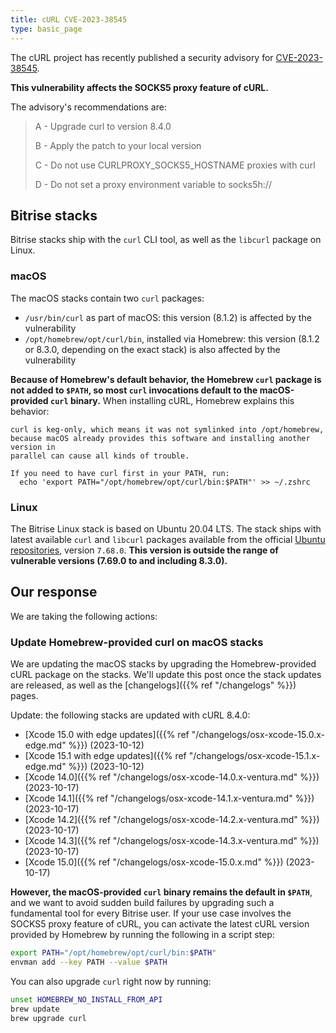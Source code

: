 ```yaml
---
title: cURL CVE-2023-38545
type: basic_page
---
```


The cURL project has recently published a security advisory for [CVE-2023-38545](https://curl.se/docs/CVE-2023-38545.html).

**This vulnerability affects the SOCKS5 proxy feature of cURL.**

The advisory's recommendations are:

> A - Upgrade curl to version 8.4.0
>
> B - Apply the patch to your local version
>
> C - Do not use CURLPROXY_SOCKS5_HOSTNAME proxies with curl
>
> D - Do not set a proxy environment variable to socks5h://

## Bitrise stacks

Bitrise stacks ship with the `curl` CLI tool, as well as the `libcurl` package on Linux.

### macOS

The macOS stacks contain two `curl` packages:

- `/usr/bin/curl` as part of macOS: this version (8.1.2) is affected by the vulnerability
- `/opt/homebrew/opt/curl/bin`, installed via Homebrew: this version (8.1.2 or 8.3.0, depending on the exact stack) is also affected by the vulnerability

**Because of Homebrew's default behavior, the Homebrew `curl` package is not added to `$PATH`, so most `curl` invocations default to the macOS-provided `curl` binary.** When installing cURL, Homebrew explains this behavior:

```
curl is keg-only, which means it was not symlinked into /opt/homebrew,
because macOS already provides this software and installing another version in
parallel can cause all kinds of trouble.

If you need to have curl first in your PATH, run:
  echo 'export PATH="/opt/homebrew/opt/curl/bin:$PATH"' >> ~/.zshrc
```

### Linux

The Bitrise Linux stack is based on Ubuntu 20.04 LTS. The stack ships with latest available `curl` and `libcurl` packages available from the official [Ubuntu repositories](https://packages.ubuntu.com/search?keywords=curl&searchon=names&suite=focal&section=all), version `7.68.0`. **This version is outside the range of vulnerable versions (7.69.0 to and including 8.3.0).**

## Our response

We are taking the following actions:

### Update Homebrew-provided curl on macOS stacks

We are updating the macOS stacks by upgrading the Homebrew-provided cURL package on the stacks. We'll update this post once the stack updates are released, as well as the [changelogs]({{% ref "/changelogs" %}}) pages.

Update: the following stacks are updated with cURL 8.4.0:

- [Xcode 15.0 with edge updates]({{% ref "/changelogs/osx-xcode-15.0.x-edge.md" %}}) (2023-10-12)
- [Xcode 15.1 with edge updates]({{% ref "/changelogs/osx-xcode-15.1.x-edge.md" %}}) (2023-10-12)
- [Xcode 14.0]({{% ref "/changelogs/osx-xcode-14.0.x-ventura.md" %}}) (2023-10-17)
- [Xcode 14.1]({{% ref "/changelogs/osx-xcode-14.1.x-ventura.md" %}}) (2023-10-17)
- [Xcode 14.2]({{% ref "/changelogs/osx-xcode-14.2.x-ventura.md" %}}) (2023-10-17)
- [Xcode 14.3]({{% ref "/changelogs/osx-xcode-14.3.x-ventura.md" %}}) (2023-10-17)
- [Xcode 15.0]({{% ref "/changelogs/osx-xcode-15.0.x.md" %}}) (2023-10-17)

**However, the macOS-provided `curl` binary remains the default in `$PATH`**, and we want to avoid sudden build failures by upgrading such a fundamental tool for every Bitrise user. If your use case involves the SOCKS5 proxy feature of cURL, you can activate the latest cURL version provided by Homebrew by running the following in a script step:

```sh
export PATH="/opt/homebrew/opt/curl/bin:$PATH"
envman add --key PATH --value $PATH
```

You can also upgrade `curl` right now by running:

```sh
unset HOMEBREW_NO_INSTALL_FROM_API
brew update
brew upgrade curl
```
